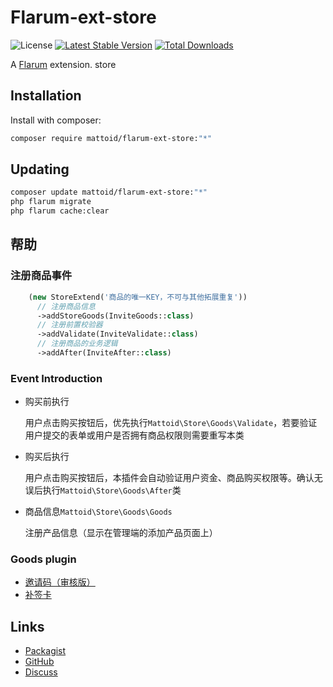 # Flarum-ext-store

![License](https://img.shields.io/badge/license-LPL-1.02-blue.svg) [![Latest Stable Version](https://img.shields.io/packagist/v/mattoid/store.svg)](https://packagist.org/packages/mattoid/store) [![Total Downloads](https://img.shields.io/packagist/dt/mattoid/store.svg)](https://packagist.org/packages/mattoid/store)

A [Flarum](http://flarum.org) extension. store


## Installation

Install with composer:

```sh
composer require mattoid/flarum-ext-store:"*"
```

## Updating

```sh
composer update mattoid/flarum-ext-store:"*"
php flarum migrate
php flarum cache:clear
```

## 帮助
### 注册商品事件
```php
    (new StoreExtend('商品的唯一KEY，不可与其他拓展重复'))
      // 注册商品信息
      ->addStoreGoods(InviteGoods::class)
      // 注册前置校验器
      ->addValidate(InviteValidate::class)
      // 注册商品的业务逻辑
      ->addAfter(InviteAfter::class)
```

### Event Introduction
- 购买前执行

  用户点击购买按钮后，优先执行`Mattoid\Store\Goods\Validate`，若要验证用户提交的表单或用户是否拥有商品权限则需要重写本类


- 购买后执行

  用户点击购买按钮后，本插件会自动验证用户资金、商品购买权限等。确认无误后执行`Mattoid\Store\Goods\After`类


- 商品信息`Mattoid\Store\Goods\Goods`

  注册产品信息（显示在管理端的添加产品页面上）

### Goods plugin
- [邀请码（审核版）](https://github.com/invites-fun/flarum-ext-store-invite)
- [补签卡](https://github.com/invites-fun/flarum-ext-store-check-in)

## Links

- [Packagist](https://packagist.org/packages/mattoid/store)
- [GitHub](https://github.com/mattoid/store)
- [Discuss](https://discuss.flarum.org/d/PUT_DISCUSS_SLUG_HERE)
